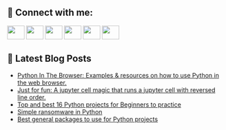 ## 🔎 Connect with me:
[<img height="32" width="40" src="https://cdn.jsdelivr.net/npm/simple-icons@v5/icons/telegram.svg" />](https://t.me/bullbesh)
[<img height="32" width="40" src="https://cdn.jsdelivr.net/npm/simple-icons@v5/icons/vk.svg" />](https://vk.com/bullbesh)
[<img height="32" width="40" src="https://cdn.jsdelivr.net/npm/simple-icons@v5/icons/twitter.svg" />](https://twitter.com/bullbesh1)
[<img height="32" width="40" src="https://cdn.jsdelivr.net/npm/simple-icons@v5/icons/instagram.svg" />](https://www.instagram.com/bullbesh)
[<img height="32" width="40" src="https://cdn.jsdelivr.net/npm/simple-icons@v5/icons/reddit.svg" />](https://www.reddit.com/user/bullbesh)
[<img height="32" width="40" src="https://cdn.jsdelivr.net/npm/simple-icons@v5/icons/youtube.svg" />](https://www.youtube.com/channel/UCtfjRs6uzgq5mfm8S06WTcg)

## 📕 Latest Blog Posts
<!-- BLOG-POST-LIST:START -->
- [Python In The Browser: Examples &amp; resources on how to use Python in the web browser.](https://www.reddit.com/r/Python/comments/vbylk1/python_in_the_browser_examples_resources_on_how/)
- [Just for fun: A jupyter cell magic that runs a jupyter cell with reversed line order.](https://www.reddit.com/r/Python/comments/vbx3xt/just_for_fun_a_jupyter_cell_magic_that_runs_a/)
- [Top and best 16 Python projects for Beginners to practice](https://www.reddit.com/r/Python/comments/vbvdyh/top_and_best_16_python_projects_for_beginners_to/)
- [Simple ransomware in Python](https://www.reddit.com/r/Python/comments/vbu8ix/simple_ransomware_in_python/)
- [Best general packages to use for Python projects](https://www.reddit.com/r/Python/comments/vbu6uz/best_general_packages_to_use_for_python_projects/)
<!-- BLOG-POST-LIST:END -->

